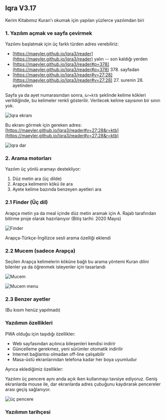 ## Iqra V3.17

Kerim Kitabımız Kuran'ı okumak için yapılan yüzlerce yazılımdan biri

### 1. Yazılım açmak ve sayfa çevirmek
Yazılımı başlatmak için üç farklı türden adres verebiliriz:

* [https://maeyler.github.io/Iqra3/reader](https://maeyler.github.io/Iqra3/reader) yalın -- son kaldığı yerden
* [https://maeyler.github.io/Iqra3/reader#p=378](https://maeyler.github.io/Iqra3/reader#p=378) 378. sayfadan
* [https://maeyler.github.io/Iqra3/reader#v=27:28](https://maeyler.github.io/Iqra3/reader#v=27:28) 27. surenin 28. ayetinden



Sayfa ya da ayet numarasından sonra, `&r=ktb` şeklinde kelime kökleri verildiğinde, bu kelimeler renkli gösterilir. Verilecek kelime sayısının bir sınırı yok.

![Iqra ekranı](image/Iqra_ktb.png)

Bu ekranı görmek için gereken adres: [https://maeyler.github.io/Iqra3/reader#v=27:28&r=ktb](https://maeyler.github.io/Iqra3/reader#v=27:28&r=ktb)


![Iqra dar](image/Iqra_dar.png)


### 2. Arama motorları
Yazılım üç yönlü aramayı destekliyor:

1. Düz metin ara (üç dilde)
2. Arapça kelimenin kökü ile ara
3. Ayete kelime bazında benzeyen ayetleri ara

### 2.1 Finder (Üç dil)
Arapça metin ya da meal içinde düz metin aramak için A. Rajab tarafından bitirme proje olarak hazırlanıyor (Bitiş tarihi: 2020 Mayıs)

![Finder](image/Finder_meta.png)

Arapça-Türkçe-İngilizce sesli arama özelliği eklendi


### 2.2 Mucem (sadece Arapça)
Seçilen Arapça kelimelerin köküne bağlı bu arama yöntemi Kuran dilini bilenler ya da öğrenmek isteyenler için tasarlandı

![Mucem](image/Mucem_ktb.png)


![Mucem menu](image/Mucem_menu.png)


### 2.3 Benzer ayetler
(Bu kısım henüz yapılmadı)


### Yazılımın özellikleri
PWA olduğu için taşıdığı özellikler:

* Web sayfasından açılınca bileşenleri kendisi indirir
* Güncelleme gerekmez, yeni sürümler otomatik indirilir
* Internet bağlantısı olmadan off-line çalışabilir
* Masa-üstü ekranlarından telefona kadar her boya uyumludur

Ayrıca eklediğimiz özellikler:


Yazılımı üç pencere aynı anda açık iken kullanmayı tavsiye ediyoruz. Geniş ekranlarda mouse ile, dar ekranlarda adres çubuğunu kaydırarak pencereler arası geçiş sağlanıyor.

![üç pencere](image/Three_windows.png)


### Yazılımın tarihçesi


